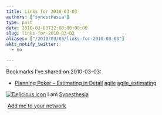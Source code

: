 ```yaml
---
title: Links for 2010-03-03
authors: ["synesthesia"]
type: post
date: 2010-03-03T22:00:00+00:00
slug: links-for-2010-03-03 
aliases: ["/2010/03/03/links-for-2010-03-03"]
aktt_notify_twitter:
  - no

---
```

Bookmarks I&#8217;ve shared on 2010-03-03:

  * [Planning Poker &#8211; Estimating in Detail][1] 
    [agile][2] [agile_estimating][3] </li> </ul> 
    
    <p class="deliciouslink">
      <a href="https://del.icio.us/synesthesia" title="See all my bookmarks on del.icio.us"><img src="https://www.synesthesia.co.uk/images/deliciousicon.jpg" alt="Delicious icon" /></a>&nbsp;I am <a href="https://del.icio.us/synesthesia" title="See all my bookmarks on del.icio.us">Synesthesia</a>
    </p>
    
    <p class="deliciouslink">
      <a href="https://del.icio.us/network?add=synesthesia" title="Add me to your del.icio.us network"><img src="https://www.synesthesia.co.uk/images/add.gif" alt="" /></a>&nbsp;<a href="https://del.icio.us/network?add=synesthesia" title="Add me to your del.icio.us network">Add me to your network</a>
    </p>

 [1]: https://store.mountaingoatsoftware.com/pages/planning-poker-in-detail
 [2]: https://delicious.com/synesthesia/agile
 [3]: https://delicious.com/synesthesia/agile_estimating